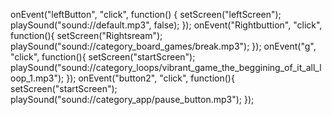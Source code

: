 onEvent("leftButton", "click", function() {
  setScreen("leftScreen");
  playSound("sound://default.mp3", false);
});
onEvent("Rightbuttion", "click", function(){
setScreen("Rightsream");
playSound("sound://category_board_games/break.mp3");
});
onEvent("g", "click", function(){
setScreen("startScreen");
playSound("sound://category_loops/vibrant_game_the_beggining_of_it_all_loop_1.mp3");
});
onEvent("button2", "click", function(){
setScreen("startScreen");
playSound("sound://category_app/pause_button.mp3");
});
